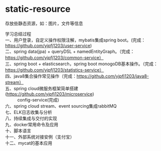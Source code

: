 # static-resource
存放些静态资源，如：图片，文件等信息

学习总结过程<br>
一、用户登录，自定义操作权限注解，mybatis集成spring boot。(完成：https://github.com/yjpfj1203/user-service)<br>
二、spring data(jpa) + queryDSL + namedEntityGraph。（完成：https://github.com/yjpfj1203/common-service）<br>
三、spring boot + elasticsearch，spring boot monogoDB基本操作。（完成：https://github.com/yjpfj1203/statistics-service）<br>
四、java8集合操作常见操作（完成：https://github.com/yjpfj1203/java8-stream）<br>
五、spring cloud微服务框架简单搭建(https://github.com/yjpfj1203/microservice)<br>
  &nbsp;&nbsp;&nbsp;&nbsp;&nbsp;&nbsp;&nbsp;&nbsp;&nbsp;&nbsp;config-service(完成)<br>
六、spring cloud stream、event sourcing集成rabbitMQ<br>
七、ELK日志收集与分析<br>
八、持续集成与交付的实现<br>
九、docker常用命令及应用<br>
十、脚本语言<br>
十一、外部系统对接安例（支付宝）<br>
十二、mycat的基本应用<br>